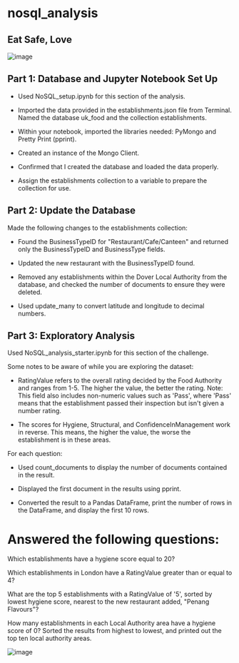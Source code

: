 # nosql_analysis

## Eat Safe, Love

![image](https://user-images.githubusercontent.com/119654958/225827150-76bff523-fbdb-406b-ae3a-1a93beeba37e.png)

## Part 1: Database and Jupyter Notebook Set Up

- Used NoSQL_setup.ipynb for this section of the analysis.

- Imported the data provided in the establishments.json file from Terminal. Named the database uk_food and the collection establishments. 

- Within your notebook, imported the libraries needed: PyMongo and Pretty Print (pprint).

- Created an instance of the Mongo Client.

- Confirmed that I created the database and loaded the data properly.

- Assign the establishments collection to a variable to prepare the collection for use.

## Part 2: Update the Database

Made the following changes to the establishments collection:

- Found the BusinessTypeID for "Restaurant/Cafe/Canteen" and returned only the BusinessTypeID and BusinessType fields.

- Updated the new restaurant with the BusinessTypeID found.

- Removed any establishments within the Dover Local Authority from the database, and checked the number of documents to ensure they were deleted.

- Used update_many to convert latitude and longitude to decimal numbers.

## Part 3: Exploratory Analysis

Used NoSQL_analysis_starter.ipynb for this section of the challenge.

Some notes to be aware of while you are exploring the dataset:

- RatingValue refers to the overall rating decided by the Food Authority and ranges from 1-5. The higher the value, the better the rating. Note: This field also includes non-numeric values such as 'Pass', where 'Pass' means that the establishment passed their inspection but isn't given a number rating.

- The scores for Hygiene, Structural, and ConfidenceInManagement work in reverse. This means, the higher the value, the worse the establishment is in these areas.

For each question:

- Used count_documents to display the number of documents contained in the result.

- Displayed the first document in the results using pprint.

- Converted the result to a Pandas DataFrame, print the number of rows in the DataFrame, and display the first 10 rows.
 
 # Answered the following questions: 
 
 Which establishments have a hygiene score equal to 20?

Which establishments in London have a RatingValue greater than or equal to 4?

What are the top 5 establishments with a RatingValue of '5', sorted by lowest hygiene score, nearest to the new restaurant added, "Penang Flavours"?

How many establishments in each Local Authority area have a hygiene score of 0? Sorted the results from highest to lowest, and printed out the top ten local authority areas.

![image](https://user-images.githubusercontent.com/119654958/225828287-88e9c08e-e581-4732-b1a8-7fd39656e158.png)
